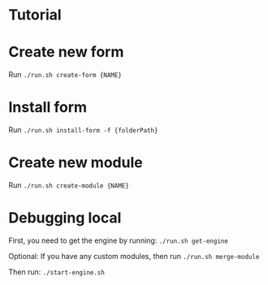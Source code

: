 # Tutorial

# Create new form
Run `./run.sh create-form {NAME}`

# Install form
Run `./run.sh install-form -f {folderPath}`

# Create new module

Run `./run.sh create-module {NAME}`

# Debugging local
First, you need to get the engine by running: 
`./run.sh get-engine`

Optional: If you have any custom modules, then run
`./run.sh merge-module`

Then run:
`./start-engine.sh`
